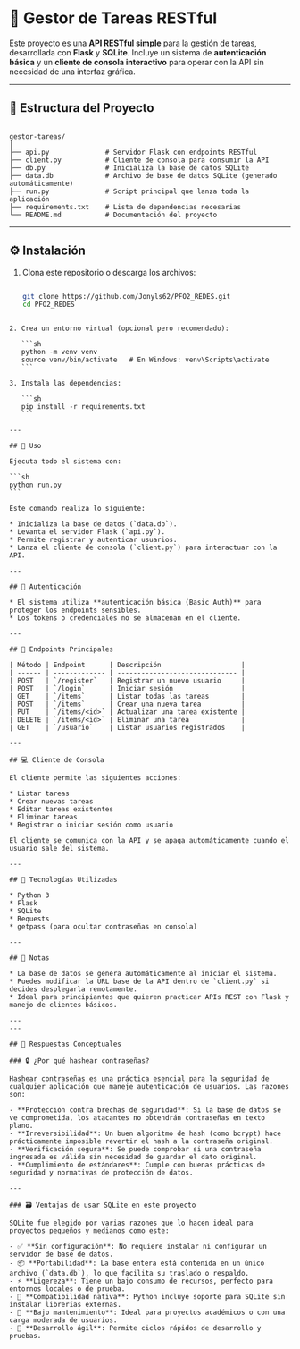 # 📝 Gestor de Tareas RESTful

Este proyecto es una **API RESTful simple** para la gestión de tareas, desarrollada con **Flask** y **SQLite**. Incluye un sistema de **autenticación básica** y un **cliente de consola interactivo** para operar con la API sin necesidad de una interfaz gráfica.

---

## 📁 Estructura del Proyecto

```

gestor-tareas/
│
├── api.py              # Servidor Flask con endpoints RESTful
├── client.py           # Cliente de consola para consumir la API
├── db.py               # Inicializa la base de datos SQLite
├── data.db             # Archivo de base de datos SQLite (generado automáticamente)
├── run.py              # Script principal que lanza toda la aplicación
├── requirements.txt    # Lista de dependencias necesarias
└── README.md           # Documentación del proyecto

````

---

## ⚙️ Instalación

1. Clona este repositorio o descarga los archivos:

   ```sh

   git clone https://github.com/Jonyls62/PFO2_REDES.git
   cd PFO2_REDES
````

2. Crea un entorno virtual (opcional pero recomendado):

   ```sh
   python -m venv venv
   source venv/bin/activate   # En Windows: venv\Scripts\activate
   ```

3. Instala las dependencias:

   ```sh
   pip install -r requirements.txt
   ```

---

## 🚀 Uso

Ejecuta todo el sistema con:

```sh
python run.py
```

Este comando realiza lo siguiente:

* Inicializa la base de datos (`data.db`).
* Levanta el servidor Flask (`api.py`).
* Permite registrar y autenticar usuarios.
* Lanza el cliente de consola (`client.py`) para interactuar con la API.

---

## 🔐 Autenticación

* El sistema utiliza **autenticación básica (Basic Auth)** para proteger los endpoints sensibles.
* Los tokens o credenciales no se almacenan en el cliente.

---

## 🔧 Endpoints Principales

| Método | Endpoint      | Descripción                    | 
| ------ | ------------- | ------------------------------ | 
| POST   | `/register`   | Registrar un nuevo usuario     | 
| POST   | `/login`      | Iniciar sesión                 | 
| GET    | `/items`      | Listar todas las tareas        | 
| POST   | `/items`      | Crear una nueva tarea          | 
| PUT    | `/items/<id>` | Actualizar una tarea existente | 
| DELETE | `/items/<id>` | Eliminar una tarea             | 
| GET    | `/usuario`    | Listar usuarios registrados    | 

---

## 💻 Cliente de Consola

El cliente permite las siguientes acciones:

* Listar tareas
* Crear nuevas tareas
* Editar tareas existentes
* Eliminar tareas
* Registrar o iniciar sesión como usuario

El cliente se comunica con la API y se apaga automáticamente cuando el usuario sale del sistema.

---

## 🧪 Tecnologías Utilizadas

* Python 3
* Flask
* SQLite
* Requests
* getpass (para ocultar contraseñas en consola)

---

## 📌 Notas

* La base de datos se genera automáticamente al iniciar el sistema.
* Puedes modificar la URL base de la API dentro de `client.py` si decides desplegarla remotamente.
* Ideal para principiantes que quieren practicar APIs REST con Flask y manejo de clientes básicos.

---
---

## 🧠 Respuestas Conceptuales

### 🔒 ¿Por qué hashear contraseñas?

Hashear contraseñas es una práctica esencial para la seguridad de cualquier aplicación que maneje autenticación de usuarios. Las razones son:

- **Protección contra brechas de seguridad**: Si la base de datos se ve comprometida, los atacantes no obtendrán contraseñas en texto plano.
- **Irreversibilidad**: Un buen algoritmo de hash (como bcrypt) hace prácticamente imposible revertir el hash a la contraseña original.
- **Verificación segura**: Se puede comprobar si una contraseña ingresada es válida sin necesidad de guardar el dato original.
- **Cumplimiento de estándares**: Cumple con buenas prácticas de seguridad y normativas de protección de datos.

---

### 🗃️ Ventajas de usar SQLite en este proyecto

SQLite fue elegido por varias razones que lo hacen ideal para proyectos pequeños y medianos como este:

- ✅ **Sin configuración**: No requiere instalar ni configurar un servidor de base de datos.
- 📦 **Portabilidad**: La base entera está contenida en un único archivo (`data.db`), lo que facilita su traslado o respaldo.
- ⚡ **Ligereza**: Tiene un bajo consumo de recursos, perfecto para entornos locales o de prueba.
- 🐍 **Compatibilidad nativa**: Python incluye soporte para SQLite sin instalar librerías externas.
- 🔧 **Bajo mantenimiento**: Ideal para proyectos académicos o con una carga moderada de usuarios.
- 🚀 **Desarrollo ágil**: Permite ciclos rápidos de desarrollo y pruebas.


